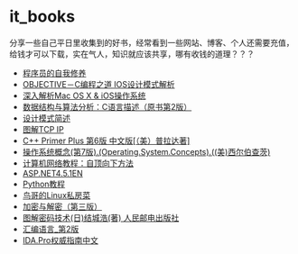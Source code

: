 # it_books
分享一些自己平日里收集到的好书，经常看到一些网站、博客、个人还需要充值，给钱才可以下载，实在气人，知识就应该共享，哪有收钱的道理？？？
- [程序员的自我修养](https://pan.baidu.com/s/1sNeVPw0BprN2X43otGE5Ng)
- [OBJECTIVE－C编程之道  IOS设计模式解析](https://pan.baidu.com/s/1DegumrS9DE-re_e4M0xKyg)
- [深入解析Mac OS X & iOS操作系统](https://pan.baidu.com/s/18LOQK069b5FXBBQvxmDbBA)
- [数据结构与算法分析：C语言描述（原书第2版）](https://pan.baidu.com/s/16LxzrwgJ_nhiHEDF0XHNuw)
- [设计模式简述](https://pan.baidu.com/s/1VjAIdcypy6gCA1KzbNyb1g)
- [图解TCP IP](https://pan.baidu.com/s/1r39VAlNKer0mx9iHyXwWog)
- [C++ Primer Plus 第6版 中文版[（美）普拉达著] ](https://pan.baidu.com/s/1RJ3IZxJYfuYqEQ-j1RPJVQ)
- [操作系统概念(第7版).(Operating.System.Concepts).((美)西尔伯查茨)](https://pan.baidu.com/s/11Fwuq0RpaOtp90tBDZY9YQ)
- [计算机网络教程：自顶向下方法](https://pan.baidu.com/s/1WvIXrbvRdbuQGmd-BkCRuw)
- [ASP.NET4.5.1EN](https://pan.baidu.com/s/1jOpmnGzDF1aYJXI54DkMrA)
- [Python教程](https://pan.baidu.com/s/1Wg0IZQa1keNWsxcKBafJow)
- [鸟哥的Linux私房菜](https://pan.baidu.com/s/1wJe4RSg3utPg55nmKg48Ww)
- [加密与解密（第三版）](https://pan.baidu.com/s/1OwqwAqcuaiHuUen00u2sOA)
- [图解密码技术(日)结城浩(著) 人民邮电出版社 ](https://pan.baidu.com/s/1EV2dI2SFud8QMk5urpaw9A)
- [汇编语言_第2版](https://pan.baidu.com/s/1L_6mRYjjsCtO_13NvYcv2g)
- [IDA.Pro权威指南中文](https://pan.baidu.com/s/1IppCllTtPBVrc4TeaO-FEw)
